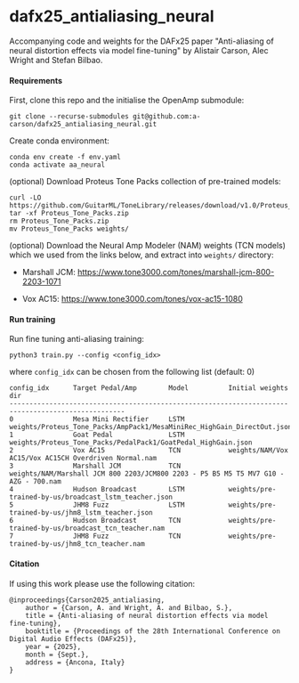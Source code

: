 # dafx25_antialiasing_neural
Accompanying code and weights for the DAFx25 paper "Anti-aliasing of neural distortion effects via model fine-tuning" by Alistair Carson, Alec Wright and Stefan Bilbao.
#### Requirements

First, clone this repo and the initialise the OpenAmp submodule:
```angular2html
git clone --recurse-submodules git@github.com:a-carson/dafx25_antialiasing_neural.git
```

Create conda environment:
```
conda env create -f env.yaml
conda activate aa_neural
```

(optional) Download Proteus Tone Packs collection of pre-trained models:

```
curl -LO https://github.com/GuitarML/ToneLibrary/releases/download/v1.0/Proteus_Tone_Packs.zip
tar -xf Proteus_Tone_Packs.zip
rm Proteus_Tone_Packs.zip
mv Proteus_Tone_Packs weights/
```
(optional) Download the Neural Amp Modeler (NAM) weights (TCN models) which we used from the links below, and extract into `weights/` directory:

- Marshall JCM: https://www.tone3000.com/tones/marshall-jcm-800-2203-1071

- Vox AC15: https://www.tone3000.com/tones/vox-ac15-1080

#### Run training
Run fine tuning anti-aliasing training:
```
python3 train.py --config <config_idx>
```
where `config_idx` can be chosen from the following list (default: 0)
```angular2html
config_idx      Target Pedal/Amp        Model          Initial weights dir
---------------------------------------------------------------------------------------------------
0               Mesa Mini Rectifier     LSTM           weights/Proteus_Tone_Packs/AmpPack1/MesaMiniRec_HighGain_DirectOut.json
1               Goat Pedal              LSTM           weights/Proteus_Tone_Packs/PedalPack1/GoatPedal_HighGain.json
2               Vox AC15                TCN            weights/NAM/Vox AC15/Vox AC15CH Overdriven Normal.nam
3               Marshall JCM            TCN            weights/NAM/Marshall JCM 800 2203/JCM800 2203 - P5 B5 M5 T5 MV7 G10 - AZG - 700.nam
4               Hudson Broadcast        LSTM           weights/pre-trained-by-us/broadcast_lstm_teacher.json
5               JHM8 Fuzz               LSTM           weights/pre-trained-by-us/jhm8_lstm_teacher.json 
6               Hudson Broadcast        TCN            weights/pre-trained-by-us/broadcast_tcn_teacher.nam
7               JHM8 Fuzz               TCN            weights/pre-trained-by-us/jhm8_tcn_teacher.nam
```

#### Citation
If using this work please use the following citation:
```angular2html
@inproceedings{Carson2025_antialiasing,
    author = {Carson, A. and Wright, A. and Bilbao, S.},
    title = {Anti-aliasing of neural distortion effects via model fine-tuning},
    booktitle = {Proceedings of the 28th International Conference on Digital Audio Effects (DAFx25)},
    year = {2025},
    month = {Sept.},
    address = {Ancona, Italy}
}
```